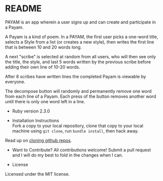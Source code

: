 # README

PAYAM is an app wherein a user signs up and can create and participate in a Payam.

A Payam is a kind of poem. In a PAYAM, the first user picks a one-word title, selects a Style from a list (or creates a new style), then writes the first line that is between 10 and 20 words long.

A next "scribe" is selected at random from all users, who will then see only the title, the style, and last 5 words written by the previous scribe before adding their own line of 10-20 words.

After 8 scribes have written lines the completed Payam is viewable by everyone.

The decompose button will randomly and permanently remove one word from each line of a Payam. Each press of the button removes another word until there is only one word left in a line.

* Ruby version
2.3.0



* Installation Instructions  
Fork a copy to your local repository, clone that copy to your local machine using `git clone`, run `bundle install`, then hack away.

Read up on [cloning github repos](https://help.github.com/articles/cloning-a-repository/).

* Want to Contribute?
All contributions welcome! Submit a pull request and I will do my best to fold in the changes when I can. 

* License

Licensed under the MIT license.
